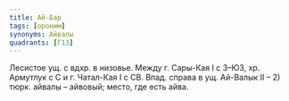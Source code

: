 ```yaml
---
title: Ай-Бар
tags: [ороним]
synonyms: Айвалы
quadrants: [Г13]
---
```


Лесистое ущ. с вдхр. в низовье. Между г. Сары-Кая I с З–ЮЗ, хр. Армутлук с С и
г. Чатал-Кая I с СВ. Впад. справа в ущ. Ай-Валык II – 2) тюрк. айвалы – айвовый;
место, где есть айва.
